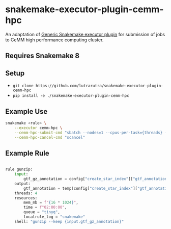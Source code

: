 # snakemake-executor-plugin-cemm-hpc

An adaptation of [Generic Snakemake executor plugin](https://github.com/snakemake/snakemake-executor-plugin-cluster-generic) for submission of jobs to CeMM high performance computing cluster.

## Requires Snakemake 8

## Setup

- `git clone https://github.com/lutrarutra/snakemake-executor-plugin-cemm-hpc`
- `pip install -e ./snakemake-executor-plugin-cemm-hpc`

## Example Use

```bash
snakemake <rule> \
    --executor cemm-hpc \
    --cemm-hpc-submit-cmd "sbatch --nodes=1 --cpus-per-task={threads} --mem={resources.mem_mb} --partition={resources.queue} --qos={resources.queue} --job-name={rule} --output=LOGS/{rule}/{resources.localrule_log}.out" \
    --cemm-hpc-cancel-cmd "scancel"
```

## Example Rule

```python

rule gunzip:
    input:
        gtf_gz_annotation = config["create_star_index"]["gtf_annotation"]
    output:
        gtf_annotation = temp(config["create_star_index"]["gtf_annotation"].removesuffix(".gz"))
    threads: 4
    resources:
        mem_mb = f"{16 * 1024}",
        time = f"02:00:00",
        queue = "tinyq",
        localrule_log = "snakemake"
    shell: "gunzip --keep {input.gtf_gz_annotation}"
```

